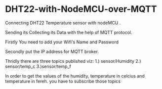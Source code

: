 # DHT22-with-NodeMCU-over-MQTT
Connecting DHT22 Temperature sensor with nodeMCU . 

Sending its Collecting its  Data with  the help of MQTT protocol.

Firstly You need to add your Wifi's Name and Password 

Secondly put the IP address for MQTT broker.

Thridly there are three topics published viz: 
1.) sensor/Humidity 
2.) sensor/temp_c 
3.)sensor/temp_f

In order to get the values of the humidity, temperature in celcius and temperature in fereh. you have to subscribe those topics
